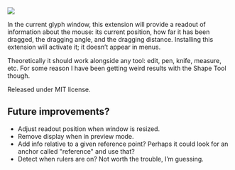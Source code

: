 <img src="https://raw.github.com/FontBureau/fbOpenTools/master/ShowMouseCoordintes/showMouseCoordinates_preview.png" />

<p>In the current glyph window, this extension will provide a readout of information about the mouse: its current position, how far it has been dragged, the dragging angle, and the dragging distance. Installing this extension will activate it; it doesn’t appear in menus.</p>

<p>Theoretically it should work alongside any tool: edit, pen, knife, measure, etc. For some reason I have been getting weird results with the Shape Tool though.</p>

<p>Released under MIT license.</p>

## Future improvements?

- Adjust readout position when window is resized.
- Remove display when in preview mode.
- Add info relative to a given reference point? Perhaps it could look for an anchor called "reference" and use that?
- Detect when rulers are on? Not worth the trouble, I’m guessing.
